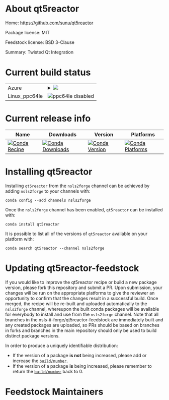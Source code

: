 About qt5reactor
================

Home: https://github.com/sunu/qt5reactor

Package license: MIT

Feedstock license: BSD 3-Clause

Summary: Twisted Qt Integration



Current build status
====================


<table>
    
  <tr>
    <td>Azure</td>
    <td>
      <details>
        <summary>
          <a href="https://dev.azure.com/nsls2forge/nsls2forge/_build/latest?definitionId=198&branchName=master">
            <img src="https://dev.azure.com/nsls2forge/nsls2forge/_apis/build/status/qt5reactor-feedstock?branchName=master">
          </a>
        </summary>
        <table>
          <thead><tr><th>Variant</th><th>Status</th></tr></thead>
          <tbody><tr>
              <td>linux</td>
              <td>
                <a href="https://dev.azure.com/nsls2forge/nsls2forge/_build/latest?definitionId=198&branchName=master">
                  <img src="https://dev.azure.com/nsls2forge/nsls2forge/_apis/build/status/qt5reactor-feedstock?branchName=master&jobName=linux&configuration=linux_" alt="variant">
                </a>
              </td>
            </tr><tr>
              <td>osx</td>
              <td>
                <a href="https://dev.azure.com/nsls2forge/nsls2forge/_build/latest?definitionId=198&branchName=master">
                  <img src="https://dev.azure.com/nsls2forge/nsls2forge/_apis/build/status/qt5reactor-feedstock?branchName=master&jobName=osx&configuration=osx_" alt="variant">
                </a>
              </td>
            </tr><tr>
              <td>win</td>
              <td>
                <a href="https://dev.azure.com/nsls2forge/nsls2forge/_build/latest?definitionId=198&branchName=master">
                  <img src="https://dev.azure.com/nsls2forge/nsls2forge/_apis/build/status/qt5reactor-feedstock?branchName=master&jobName=win&configuration=win_" alt="variant">
                </a>
              </td>
            </tr>
          </tbody>
        </table>
      </details>
    </td>
  </tr>
  <tr>
    <td>Linux_ppc64le</td>
    <td>
      <img src="https://img.shields.io/badge/ppc64le-disabled-lightgrey.svg" alt="ppc64le disabled">
    </td>
  </tr>
</table>

Current release info
====================

| Name | Downloads | Version | Platforms |
| --- | --- | --- | --- |
| [![Conda Recipe](https://img.shields.io/badge/recipe-qt5reactor-green.svg)](https://anaconda.org/nsls2forge/qt5reactor) | [![Conda Downloads](https://img.shields.io/conda/dn/nsls2forge/qt5reactor.svg)](https://anaconda.org/nsls2forge/qt5reactor) | [![Conda Version](https://img.shields.io/conda/vn/nsls2forge/qt5reactor.svg)](https://anaconda.org/nsls2forge/qt5reactor) | [![Conda Platforms](https://img.shields.io/conda/pn/nsls2forge/qt5reactor.svg)](https://anaconda.org/nsls2forge/qt5reactor) |

Installing qt5reactor
=====================

Installing `qt5reactor` from the `nsls2forge` channel can be achieved by adding `nsls2forge` to your channels with:

```
conda config --add channels nsls2forge
```

Once the `nsls2forge` channel has been enabled, `qt5reactor` can be installed with:

```
conda install qt5reactor
```

It is possible to list all of the versions of `qt5reactor` available on your platform with:

```
conda search qt5reactor --channel nsls2forge
```




Updating qt5reactor-feedstock
=============================

If you would like to improve the qt5reactor recipe or build a new
package version, please fork this repository and submit a PR. Upon submission,
your changes will be run on the appropriate platforms to give the reviewer an
opportunity to confirm that the changes result in a successful build. Once
merged, the recipe will be re-built and uploaded automatically to the
`nsls2forge` channel, whereupon the built conda packages will be available for
everybody to install and use from the `nsls2forge` channel.
Note that all branches in the nsls-ii-forge/qt5reactor-feedstock are
immediately built and any created packages are uploaded, so PRs should be based
on branches in forks and branches in the main repository should only be used to
build distinct package versions.

In order to produce a uniquely identifiable distribution:
 * If the version of a package **is not** being increased, please add or increase
   the [``build/number``](https://conda.io/docs/user-guide/tasks/build-packages/define-metadata.html#build-number-and-string).
 * If the version of a package **is** being increased, please remember to return
   the [``build/number``](https://conda.io/docs/user-guide/tasks/build-packages/define-metadata.html#build-number-and-string)
   back to 0.

Feedstock Maintainers
=====================


